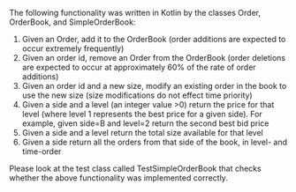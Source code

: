 The following functionality was written in Kotlin by the classes Order, OrderBook, and SimpleOrderBook:

1. Given an Order, add it to the OrderBook (order additions are expected to occur extremely frequently)
2. Given an order id, remove an Order from the OrderBook (order deletions are expected to occur at approximately 60% of the rate of order additions)
3. Given an order id and a new size, modify an existing order in the book to use the new size (size modifications do not effect time priority)
4. Given a side and a level (an integer value >0) return the price for that level (where level 1 represents the best price for a given side). 
   For example, given side=B and level=2 return the second best bid price
5. Given a side and a level return the total size available for that level
6. Given a side return all the orders from that side of the book, in level- and time-order

Please look at the test class called TestSimpleOrderBook that checks whether the above functionality was implemented correctly.

